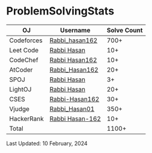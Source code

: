 # ProblemSolvingStats


| OJ | Username | Solve Count |
| -- | -------- | ----------- |
| Codeforces | [Rabbi_hasan162](https://codeforces.com/profile/Rabbi_hasan162) | 700+ |
| Leet Code | [Rabbi Hasan](https://leetcode.com/u/Rabbi_Hasan-162/) | 10+ |
| CodeChef | [Rabbi Hasan162](https://www.codechef.com/users/rabbi_hasan162) | 10+ |
| AtCoder | [Rabbi_Hasan162](https://atcoder.jp/users/Rabbi_Hasan162) | 20+ |
| SPOJ | [Rabbi Hasan](https://www.spoj.com/myaccount/) | 3+ | 
| LightOJ | [Rabbi Hasan](https://lightoj.com/user/user-xfudm) | 20+ | 
| CSES | [Rabbi-Hasan162](https://cses.fi/user/171518) | 30+ |
| Vjudge | [Rabbi_Hasan01](https://vjudge.net/user/Rabbi_Hasan01) | 350+ |
| HackerRank | [Rabbi Hasan-162](https://www.hackerrank.com/profile/imrabbihasan1) | 10+ |
| Total | | 1100+ |

Last Updated: 10 February, 2024
